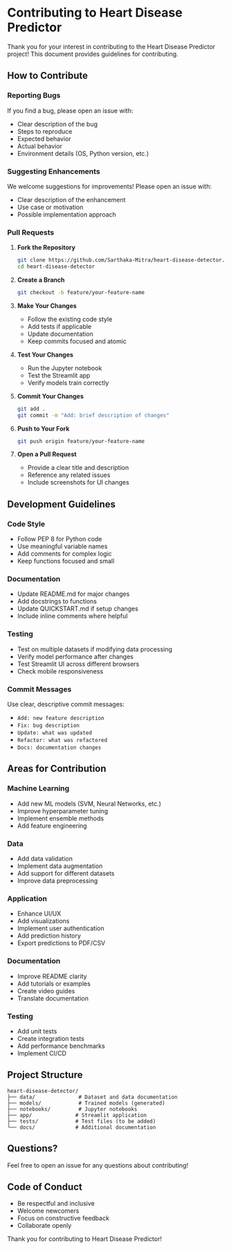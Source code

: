 # Contributing to Heart Disease Predictor

Thank you for your interest in contributing to the Heart Disease Predictor project! This document provides guidelines for contributing.

## How to Contribute

### Reporting Bugs

If you find a bug, please open an issue with:
- Clear description of the bug
- Steps to reproduce
- Expected behavior
- Actual behavior
- Environment details (OS, Python version, etc.)

### Suggesting Enhancements

We welcome suggestions for improvements! Please open an issue with:
- Clear description of the enhancement
- Use case or motivation
- Possible implementation approach

### Pull Requests

1. **Fork the Repository**
   ```bash
   git clone https://github.com/Sarthaka-Mitra/heart-disease-detector.git
   cd heart-disease-detector
   ```

2. **Create a Branch**
   ```bash
   git checkout -b feature/your-feature-name
   ```

3. **Make Your Changes**
   - Follow the existing code style
   - Add tests if applicable
   - Update documentation
   - Keep commits focused and atomic

4. **Test Your Changes**
   - Run the Jupyter notebook
   - Test the Streamlit app
   - Verify models train correctly

5. **Commit Your Changes**
   ```bash
   git add .
   git commit -m "Add: brief description of changes"
   ```

6. **Push to Your Fork**
   ```bash
   git push origin feature/your-feature-name
   ```

7. **Open a Pull Request**
   - Provide a clear title and description
   - Reference any related issues
   - Include screenshots for UI changes

## Development Guidelines

### Code Style

- Follow PEP 8 for Python code
- Use meaningful variable names
- Add comments for complex logic
- Keep functions focused and small

### Documentation

- Update README.md for major changes
- Add docstrings to functions
- Update QUICKSTART.md if setup changes
- Include inline comments where helpful

### Testing

- Test on multiple datasets if modifying data processing
- Verify model performance after changes
- Test Streamlit UI across different browsers
- Check mobile responsiveness

### Commit Messages

Use clear, descriptive commit messages:
- `Add: new feature description`
- `Fix: bug description`
- `Update: what was updated`
- `Refactor: what was refactored`
- `Docs: documentation changes`

## Areas for Contribution

### Machine Learning
- Add new ML models (SVM, Neural Networks, etc.)
- Improve hyperparameter tuning
- Implement ensemble methods
- Add feature engineering

### Data
- Add data validation
- Implement data augmentation
- Add support for different datasets
- Improve data preprocessing

### Application
- Enhance UI/UX
- Add visualizations
- Implement user authentication
- Add prediction history
- Export predictions to PDF/CSV

### Documentation
- Improve README clarity
- Add tutorials or examples
- Create video guides
- Translate documentation

### Testing
- Add unit tests
- Create integration tests
- Add performance benchmarks
- Implement CI/CD

## Project Structure

```
heart-disease-detector/
├── data/              # Dataset and data documentation
├── models/            # Trained models (generated)
├── notebooks/         # Jupyter notebooks
├── app/              # Streamlit application
├── tests/            # Test files (to be added)
└── docs/             # Additional documentation
```

## Questions?

Feel free to open an issue for any questions about contributing!

## Code of Conduct

- Be respectful and inclusive
- Welcome newcomers
- Focus on constructive feedback
- Collaborate openly

Thank you for contributing to Heart Disease Predictor!
